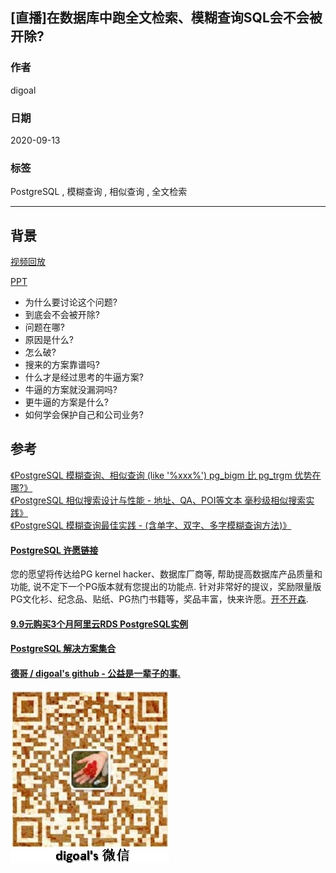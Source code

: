 ## [直播]在数据库中跑全文检索、模糊查询SQL会不会被开除?        
        
### 作者        
digoal        
        
### 日期        
2020-09-13        
        
### 标签        
PostgreSQL , 模糊查询 , 相似查询 , 全文检索         
        
----        
        
## 背景        
[视频回放](https://yq.aliyun.com/live/245189)    
    
[PPT](20200913_01_doc_001.pdf)    
    
- 为什么要讨论这个问题?    
- 到底会不会被开除?    
- 问题在哪?    
- 原因是什么?    
- 怎么破?     
- 搜来的方案靠谱吗?    
- 什么才是经过思考的牛逼方案?    
- 牛逼的方案就没漏洞吗?    
- 更牛逼的方案是什么?    
- 如何学会保护自己和公司业务?    
  
## 参考
[《PostgreSQL 模糊查询、相似查询 (like '%xxx%') pg_bigm 比 pg_trgm 优势在哪?》](../202009/20200912_01.md)  
[《PostgreSQL 相似搜索设计与性能 - 地址、QA、POI等文本 毫秒级相似搜索实践》](../201802/20180202_01.md)  
[《PostgreSQL 模糊查询最佳实践 - (含单字、双字、多字模糊查询方法)》](../201704/20170426_01.md)  
      
  
#### [PostgreSQL 许愿链接](https://github.com/digoal/blog/issues/76 "269ac3d1c492e938c0191101c7238216")
您的愿望将传达给PG kernel hacker、数据库厂商等, 帮助提高数据库产品质量和功能, 说不定下一个PG版本就有您提出的功能点. 针对非常好的提议，奖励限量版PG文化衫、纪念品、贴纸、PG热门书籍等，奖品丰富，快来许愿。[开不开森](https://github.com/digoal/blog/issues/76 "269ac3d1c492e938c0191101c7238216").  
  
  
#### [9.9元购买3个月阿里云RDS PostgreSQL实例](https://www.aliyun.com/database/postgresqlactivity "57258f76c37864c6e6d23383d05714ea")
  
  
#### [PostgreSQL 解决方案集合](https://yq.aliyun.com/topic/118 "40cff096e9ed7122c512b35d8561d9c8")
  
  
#### [德哥 / digoal's github - 公益是一辈子的事.](https://github.com/digoal/blog/blob/master/README.md "22709685feb7cab07d30f30387f0a9ae")
  
  
![digoal's wechat](../pic/digoal_weixin.jpg "f7ad92eeba24523fd47a6e1a0e691b59")
  
